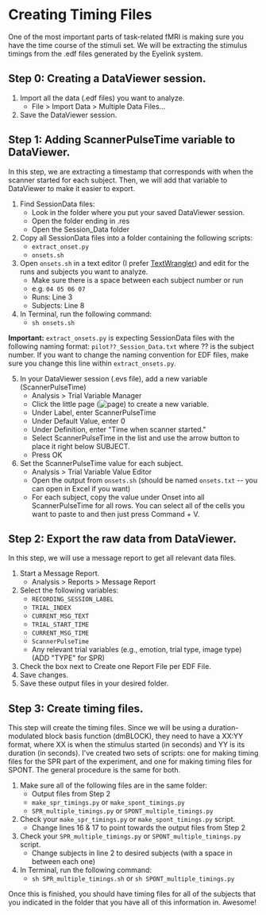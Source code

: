 Creating Timing Files
=====================

One of the most important parts of task-related fMRI is making sure you have the time course of the stimuli set. We will be extracting the stimulus timings from the .edf files generated by the Eyelink system.

## Step 0: Creating a DataViewer session.

1. Import all the data (.edf files) you want to analyze. 
	* File > Import Data > Multiple Data Files...
2.	Save the DataViewer session.

## Step 1: Adding ScannerPulseTime variable to DataViewer.

In this step, we are extracting a timestamp that corresponds with when the scanner started for each subject. Then, we will add that variable to DataViewer to make it easier to export. 

1.	Find SessionData files:
	* Look in the folder where you put your saved DataViewer session.
	* Open the folder ending in .res
	* Open the Session\_Data folder
2.	Copy all SessionData files into a folder containing the following scripts:
	* `extract_onset.py`
	* `onsets.sh`
3.	Open `onsets.sh` in a text editor (I prefer [TextWrangler](https://www.barebones.com/products/textwrangler/)) and edit for the runs and subjects you want to analyze.
	* Make sure there is a space between each subject number or run
	* e.g. `04 05 06 07`
	* Runs: Line 3
	* Subjects: Line 8
4.	In Terminal, run the following command:
	* `sh onsets.sh`

**Important:** `extract_onsets.py` is expecting SessionData files with the following naming format:
`pilot??_Session_Data.txt` where ?? is the subject number.
If you want to change the naming convention for EDF files, make sure you change this line within `extract_onsets.py`.

5. In your DataViewer session (.evs file), add a new variable (ScannerPulseTime)
	* Analysis > Trial Variable Manager
	* Click the little page (![page](./Images/page.png)) to create a new variable.
	* Under Label, enter ScannerPulseTime
	* Under Default Value, enter 0
	* Under Definition, enter "Time when scanner started."
	* Select ScannerPulseTime in the list and use the arrow button to place it right below SUBJECT.
	* Press OK
6. Set the ScannerPulseTime value for each subject.
	* Analysis > Trial Variable Value Editor
	* Open the output from `onsets.sh` (should be named `onsets.txt` -- you can open in Excel if you want)
	* For each subject, copy the value under Onset into all ScannerPulseTime for all rows. You can select all of the cells you want to paste to and then just press Command + V.
	
## Step 2: Export the raw data from DataViewer.

In this step, we will use a message report to get all relevant data files.

1. Start a Message Report.
	* Analysis > Reports > Message Report
2. Select the following variables:
	* `RECORDING_SESSION_LABEL`
	* `TRIAL_INDEX`
	* `CURRENT_MSG_TEXT`
	* `TRIAL_START_TIME`
	* `CURRENT_MSG_TIME`
	* `ScannerPulseTime`
	* Any relevant trial variables (e.g., emotion, trial type, image type) (ADD "TYPE" for SPR)
3. Check the box next to Create one Report File per EDF File.
4. Save changes.
5. Save these output files in your desired folder.

## Step 3: Create timing files.

This step will create the timing files. Since we will be using a duration-modulated block basis function (dmBLOCK), they need to have a XX:YY format, where XX is when the stimulus started (in seconds) and YY is its duration (in seconds). I've created two sets of scripts: one for making timing files for the SPR part of the experiment, and one for making timing files for SPONT. The general procedure is the same for both.

1. Make sure all of the following files are in the same folder:
	* Output files from Step 2
	* `make_spr_timings.py` or `make_spont_timings.py`
	* `SPR_multiple_timings.py` or `SPONT_multiple_timings.py`
2. Check your `make_spr_timings.py` or `make_spont_timings.py` script.
	* Change lines 16 & 17 to point towards the output files from Step 2
3. Check your `SPR_multiple_timings.py` or `SPONT_multiple_timings.py` script.
	* Change subjects in line 2 to desired subjects (with a space in between each one)
4. In Terminal, run the following command:
	* `sh SPR_multiple_timings.sh` or `sh SPONT_multiple_timings.py`
	
Once this is finished, you should have timing files for all of the subjects that you indicated in the folder that you have all of this information in. Awesome!



